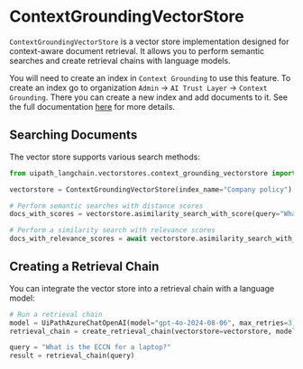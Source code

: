 # ContextGroundingVectorStore

`ContextGroundingVectorStore` is a vector store implementation designed for context-aware document retrieval. It allows you to perform semantic searches and create retrieval chains with language models.

You will need to create an index in `Context Grounding` to use this feature. To create an index go to organization `Admin` -> `AI Trust Layer` -> `Context Grounding`. There you can create a new index and add documents to it. See the full documentation [here](https://docs.uipath.com/automation-cloud/automation-cloud/latest/admin-guide/about-context-grounding) for more details.


## Searching Documents

The vector store supports various search methods:

```python
from uipath_langchain.vectorstores.context_grounding_vectorstore import ContextGroundingVectorStore

vectorstore = ContextGroundingVectorStore(index_name="Company policy")

# Perform semantic searches with distance scores
docs_with_scores = vectorstore.asimilarity_search_with_score(query="What is the company policy on data storage?", k=5)

# Perform a similarity search with relevance scores
docs_with_relevance_scores = await vectorstore.asimilarity_search_with_relevance_scores(query=query, k=5)
```

## Creating a Retrieval Chain

You can integrate the vector store into a retrieval chain with a language model:

```python
# Run a retrieval chain
model = UiPathAzureChatOpenAI(model="gpt-4o-2024-08-06", max_retries=3)
retrieval_chain = create_retrieval_chain(vectorstore=vectorstore, model=model)

query = "What is the ECCN for a laptop?"
result = retrieval_chain(query)
```